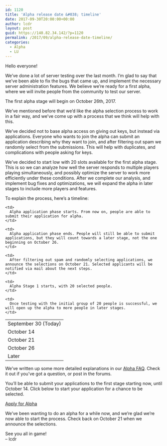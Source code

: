 ```yaml
---
id: 1120
title: 'Alpha release date &#038; timeline'
date: 2017-09-30T20:00:00+00:00
author: lcdr
layout: post
guid: https://140.82.34.142/?p=1120
permalink: /2017/09/alpha-release-date-timeline/
categories:
  - Alpha
  - LU
---
```

Hello everyone!

We&#8217;ve done a lot of server testing over the last month. I&#8217;m glad to say that we&#8217;ve been able to fix the bugs that came up, and implement the necessary server administration features. We believe we&#8217;re ready for a first alpha, where we will invite people from the community to test our server.

The first alpha stage will begin on October 26th, 2017.

We&#8217;ve mentioned before that we&#8217;d like the alpha selection process to work in a fair way, and we&#8217;ve come up with a process that we think will help with this.

We&#8217;ve decided not to base alpha access on giving out keys, but instead via applications. Everyone who wants to join the alpha can submit an application describing why they want to join, and after filtering out spam we randomly select from the submissions. This will help with duplicates, and complications with people asking for keys.

We&#8217;ve decided to start low with 20 slots available for the first alpha stage. This is so we can analyze how well the server responds to multiple players playing simultaneously, and possibly optimize the server to work more efficiently under these conditions. After we complete our analysis, and implement bug fixes and optimizations, we will expand the alpha in later stages to include more players and features.

To explain the process, here&#8217;s a timeline:

<table>
  <tr>
    <td>
      September 30 (Today)
    </td>
    
    <td>
      Alpha application phase starts. From now on, people are able to submit their application for alpha.
    </td>
  </tr>
  
  <tr>
    <td>
      October 14
    </td>
    
    <td>
      Alpha application phase ends. People will still be able to submit applications, but they will count towards a later stage, not the one beginning on October 26.
    </td>
  </tr>
  
  <tr>
    <td>
      October 21
    </td>
    
    <td>
      After filtering out spam and randomly selecting applications, we announce the selections on October 21. Selected applicants will be notified via mail about the next steps.
    </td>
  </tr>
  
  <tr>
    <td>
      October 26
    </td>
    
    <td>
      Alpha Stage 1 starts, with 20 selected people.
    </td>
  </tr>
  
  <tr>
    <td>
      Later
    </td>
    
    <td>
      Once testing with the initial group of 20 people is successful, we will open up the alpha to more people in later stages.
    </td>
  </tr>
</table>

We&#8217;ve written up some more detailed explanations in our [Alpha FAQ](https://140.82.34.142/alpha-faq/). Check it out if you&#8217;ve got a question, or post in the forums.

You&#8217;ll be able to submit your applications to the first stage starting now, until October 14. Click below to start your application for a chance to be selected.

[Apply for Alpha](https://140.82.34.142/apply-for-alpha/)

We&#8217;ve been wanting to do an alpha for a while now, and we&#8217;re glad we&#8217;re now able to start the process. Check back on October 21 when we announce the selections.

See you all in game!  
&#8211; lcdr